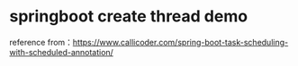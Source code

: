 # springboot create thread demo

reference from：https://www.callicoder.com/spring-boot-task-scheduling-with-scheduled-annotation/
